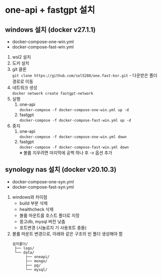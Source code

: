 # one-api + fastgpt 설치

## windows 설치 (docker v27.1.1)

- docker-compose-one-win.yml
- docker-compose-fast-win.yml

1. wsl2 설치
2. 도커 설치
3. git 클론  
   `git clone https://github.com/sol5288/one.fast-kor.git` - 다운받은 폴더 경로로 이동
4. 네트워크 생성  
   `docker network create fastgpt-network`
5. 실행
   1. one-api  
      `docker-compose -f docker-compose-one-win.yml up -d`
   2. fastgpt  
      `docker-compose -f docker-compose-fast-win.yml up -d`
6. 중지
   1. one-api  
      `docker-compose -f docker-compose-one-win.yml down`
   2. fastgpt  
      `docker-compose -f docker-compose-fast-win.yml down`  
      ※ 볼륨 지우려면 마지막에 공백 하나 후 -v 옵션 추가

## synology nas 설치 (docker v20.10.3)

- docker-compose-one-syn.yml
- docker-compose-fast-syn.yml

1. windows와 차이점
   - build 부분 삭제
   - healthcheck 삭제
   - 볼륨 마운트를 호스트 폴더로 지정
   - 몽고db, mysql 버전 낮춤
   - 포트변경 (시놀로지 기 사용포트 충돌)
2. 볼륨 마운트 변경으로, 아래와 같은 구조의 빈 폴더 생성해야 함
   ```
   설치폴더/
    ├── logs/
    └── data/
         ├── oneapi/
         ├── mongo/
         ├── pg/
         └── mysql/
   ```
